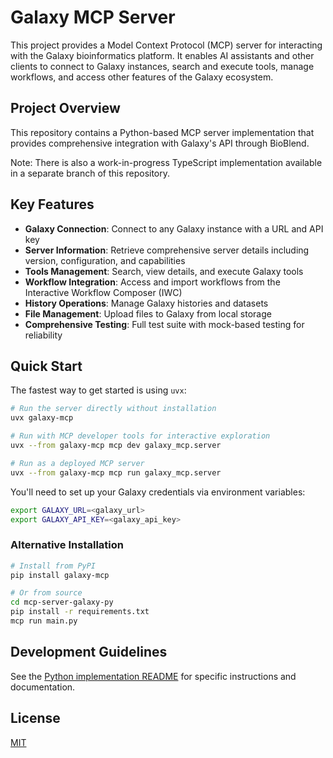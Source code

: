 # Galaxy MCP Server

This project provides a Model Context Protocol (MCP) server for interacting with the Galaxy bioinformatics platform. It enables AI assistants and other clients to connect to Galaxy instances, search and execute tools, manage workflows, and access other features of the Galaxy ecosystem.

## Project Overview

This repository contains a Python-based MCP server implementation that provides comprehensive integration with Galaxy's API through BioBlend.

Note: There is also a work-in-progress TypeScript implementation available in a separate branch of this repository.

## Key Features

- **Galaxy Connection**: Connect to any Galaxy instance with a URL and API key
- **Server Information**: Retrieve comprehensive server details including version, configuration, and capabilities
- **Tools Management**: Search, view details, and execute Galaxy tools
- **Workflow Integration**: Access and import workflows from the Interactive Workflow Composer (IWC)
- **History Operations**: Manage Galaxy histories and datasets
- **File Management**: Upload files to Galaxy from local storage
- **Comprehensive Testing**: Full test suite with mock-based testing for reliability

## Quick Start

The fastest way to get started is using `uvx`:

```bash
# Run the server directly without installation
uvx galaxy-mcp

# Run with MCP developer tools for interactive exploration
uvx --from galaxy-mcp mcp dev galaxy_mcp.server

# Run as a deployed MCP server
uvx --from galaxy-mcp mcp run galaxy_mcp.server
```

You'll need to set up your Galaxy credentials via environment variables:

```bash
export GALAXY_URL=<galaxy_url>
export GALAXY_API_KEY=<galaxy_api_key>
```

### Alternative Installation

```bash
# Install from PyPI
pip install galaxy-mcp

# Or from source
cd mcp-server-galaxy-py
pip install -r requirements.txt
mcp run main.py
```

## Development Guidelines

See the [Python implementation README](mcp-server-galaxy-py/README.md) for specific instructions and documentation.

## License

[MIT](LICENSE)
